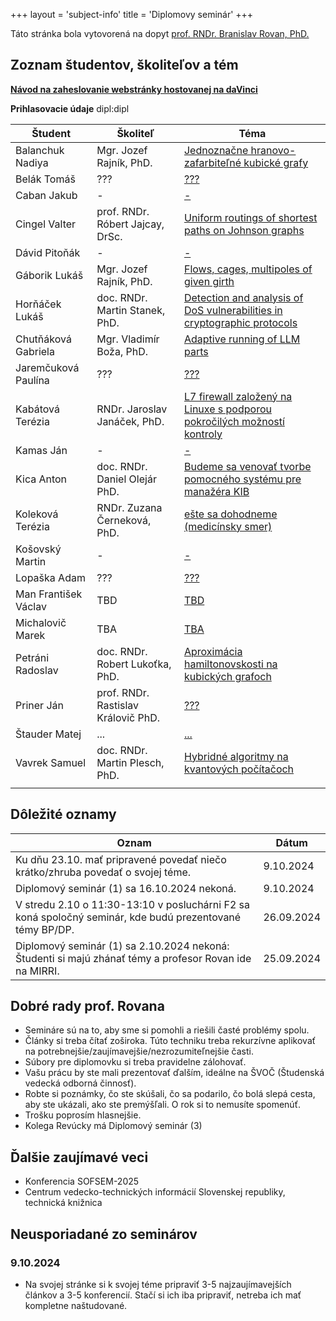 +++
layout = 'subject-info'
title = 'Diplomovy seminár'
+++

Táto stránka bola vytovorená na dopyt [prof. RNDr. Branislav Rovan, PhD.](http://www.dcs.fmph.uniba.sk/~rovan/)


## Zoznam študentov, školiteľov a tém

[__Návod na zaheslovanie webstránky hostovanej na daVinci__](https://davinci.fmph.uniba.sk/~hornacek20/navod.html)

__Prihlasovacie údaje__ dipl:dipl

| Študent | Školiteľ | Téma |
| --------| -------- | ---- |
| Balanchuk Nadiya | Mgr. Jozef Rajník, PhD. | [Jednoznačne hranovo-zafarbiteľné kubické grafy](https://davinci.fmph.uniba.sk/~balanchuk2/dp/) |
| Belák Tomáš | ??? | [???](https://davinci.fmph.uniba.sk/~belak22/diplomovka) |
| Caban Jakub | - | [-](https://davinci.fmph.uniba.sk/~caban14/dipl) |
| Cingel Valter | prof. RNDr. Róbert Jajcay, DrSc.  | [Uniform routings of shortest paths on Johnson graphs](https://www.st.fmph.uniba.sk/~cingel13/dipl/dipl.html) |
| Dávid Pitoňák | - | [-](https://davinci.fmph.uniba.sk/~pitonak13/diplomovka/) |
| Gáborik Lukáš | Mgr. Jozef Rajník, PhD. | [Flows, cages, multipoles of given girth](http://davinci.fmph.uniba.sk/~gaborik5/dipl/index.html) |
| Horňáček Lukáš | doc. RNDr. Martin Stanek, PhD. | [Detection and analysis of DoS vulnerabilities in cryptographic protocols](https://davinci.fmph.uniba.sk/~hornacek20/diplomovy_seminar/index.html) |
| Chutňáková Gabriela | Mgr. Vladimír Boža, PhD. | [Adaptive running of LLM parts](https://davinci.fmph.uniba.sk/~chutnakova5/diplomovka/) |
| Jaremčuková Paulína | ??? | [???](https://davinci.fmph.uniba.sk/~jaremcukova1/) |
| Kabátová Terézia | RNDr. Jaroslav Janáček, PhD. | [L7 firewall založený na Linuxe s podporou pokročilých možností kontroly](http://davinci.fmph.uniba.sk/~kabatova31/) |
| Kamas Ján | - | [-](https://davinci.fmph.uniba.sk/~kamas7/diplomovy_seminar.html) |
| Kica Anton | doc. RNDr. Daniel Olejár PhD. | [Budeme sa venovať tvorbe pomocného systému pre manažéra KIB](https://davinci.fmph.uniba.sk/~kica6/diplomofka/) |
| Koleková Terézia | RNDr. Zuzana Černeková, PhD. | [ešte sa dohodneme (medicínsky smer)](https://davinci.fmph.uniba.sk/~kolekova13/diplomovka/main.html) |
| Košovský Martin | - | [-](http://www.st.fmph.uniba.sk/~kosovsky2/diplomovka/) |
| Lopaška Adam | ??? | [???](https://davinci.fmph.uniba.sk/~lopaska1/diplomovka) |
| Man František Václav | TBD | [TBD](https://davinci.fmph.uniba.sk/~man1/masters) |
| Michalovič Marek | TBA | [TBA](https://davinci.fmph.uniba.sk/~michalovic26/diplomovka/index.html) |
| Petráni Radoslav | doc. RNDr. Robert Lukoťka, PhD. | [Aproximácia hamiltonovskosti na kubických grafoch](https://davinci.fmph.uniba.sk/~petrani1/diplomovka/dipl.html) |
| Priner Ján | prof. RNDr. Rastislav Královič PhD. | [???](https://priner.net/diplomovka/) |
| Štauder Matej | ... | [...](http://www.st.fmph.uniba.sk/~stauder2/) |
| Vavrek Samuel | doc. RNDr. Martin Plesch, PhD. | [Hybridné algoritmy na kvantových počítačoch](https://davinci.fmph.uniba.sk/~vavrek16/) |
|  |  | []() |

## Dôležité oznamy

| Oznam | Dátum |
| ----- | ----- |
| Ku dňu 23.10. mať pripravené povedať niečo krátko/zhruba povedať o svojej téme.| 9.10.2024 |
| Diplomový seminár (1) sa 16.10.2024 nekoná.| 9.10.2024 |
| V stredu 2.10 o 11:30-13:10 v posluchárni F2 sa koná spoločný seminár, kde budú prezentované témy BP/DP. | 26.09.2024 |
| Diplomový seminár (1) sa 2.10.2024 nekoná: Študenti si majú zhánať témy a profesor Rovan ide na MIRRI. | 25.09.2024 |

## Dobré rady prof. Rovana

- Semináre sú na to, aby sme si pomohli a riešili časté problémy spolu.
- Články si treba čítať zoširoka. Túto techniku treba rekurzívne aplikovať na potrebnejšie/zaujímavejšie/nezrozumiteľnejšie časti.
- Súbory pre diplomovku si treba pravidelne zálohovať.
- Vašu prácu by ste mali prezentovať ďalším, ideálne na ŠVOČ (Študenská vedecká odborná činnosť).
- Robte si poznámky, čo ste skúšali, čo sa podarilo, čo bolá slepá cesta, aby ste ukázali, ako ste premýšľali. O rok si to nemusíte spomenúť.
- Trošku poprosím hlasnejšie.
- Kolega Revúcky má Diplomový seminár (3)


## Ďalšie zaujímavé veci

- Konferencia SOFSEM-2025
- Centrum vedecko-technických informácií Slovenskej republiky, technická knižnica

## Neusporiadané zo seminárov

### 9.10.2024

- Na svojej stránke si k svojej téme pripraviť 3-5 najzaujímavejších článkov a 3-5 konferencií. Stačí si ich iba pripraviť, netreba ich mať kompletne naštudované.
